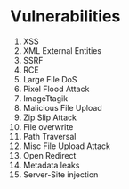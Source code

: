 # Vulnerabilities

1.  XSS
2. XML External Entities
3. SSRF
4. RCE
5. Large File DoS
6. Pixel Flood Attack
7. ImageTtagik
8. Malicious File Upload
9. Zip Slip Attack
10. File overwrite
11. Path Traversal
12. Misc File Upload Attack
13. Open Redirect
14. Metadata leaks
15. Server-Site injection